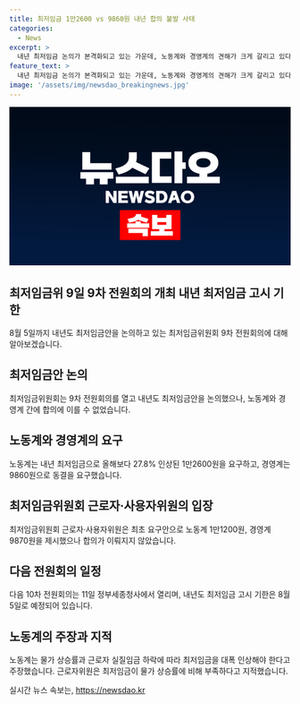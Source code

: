 ```yaml
---
title: 최저임금 1만2600 vs 9860원 내년 합의 불발 사태
categories:
  - News
excerpt: >
  내년 최저임금 논의가 본격화되고 있는 가운데, 노동계와 경영계의 견해가 크게 갈리고 있다. 노동계는 최저임금을 1만2600원으로 요구하며 물가 상승률을 감안해 대폭 인상해야 한다고 강조하고, 반면 경영계는 경기 침체와 부작용을 우려해 최저임금 동결을 주장하고 있다. 양측의 의견 차이로 합의에 이르지 못해 1차 수정안도 결렬될 정도로 갈등이 심화되고 있으며, 최저임금위원회는 10차 전원회의를 거쳐 내년도 최저임금을 결정할 예정이다.
feature_text: >
  내년 최저임금 논의가 본격화되고 있는 가운데, 노동계와 경영계의 견해가 크게 갈리고 있다. 노동계는 최저임금을 1만2600원으로 요구하며 물가 상승률을 감안해 대폭 인상해야 한다고 강조하고, 반면 경영계는 경기 침체와 부작용을 우려해 최저임금 동결을 주장하고 있다. 양측의 의견 차이로 합의에 이르지 못해 1차 수정안도 결렬될 정도로 갈등이 심화되고 있으며, 최저임금위원회는 10차 전원회의를 거쳐 내년도 최저임금을 결정할 예정이다.
image: '/assets/img/newsdao_breakingnews.jpg'
---
```


<p><img src="/assets/img/newsdao_breakingnews.jpg" alt="koreaapp 속보" /></p>

<h2 data-ke-size="size26">최저임금위 9일 9차 전원회의 개최 내년 최저임금 고시 기한</h2>

<p data-ke-size="size16">8월 5일까지 내년도 최저임금안을 논의하고 있는 최저임금위원회 9차 전원회의에 대해 알아보겠습니다.</p>

<h2 data-ke-size="size24">최저임금안 논의</h2>

<p data-ke-size="size16">최저임금위원회는 9차 전원회의를 열고 내년도 최저임금안을 논의했으나, 노동계와 경영계 간에 합의에 이를 수 없었습니다.</p>

<h2 data-ke-size="size24">노동계와 경영계의 요구</h2>

<p data-ke-size="size16">노동계는 내년 최저임금으로 올해보다 27.8% 인상된 1만2600원을 요구하고, 경영계는 9860원으로 동결을 요구했습니다.</p>

<h2 data-ke-size="size24">최저임금위원회 근로자·사용자위원의 입장</h2>

<p data-ke-size="size16">최저임금위원회 근로자·사용자위원은 최초 요구안으로 노동계 1만1200원, 경영계 9870원을 제시했으나 합의가 이뤄지지 않았습니다.</p>

<h2 data-ke-size="size24">다음 전원회의 일정</h2>

<p data-ke-size="size16">다음 10차 전원회의는 11일 정부세종청사에서 열리며, 내년도 최저임금 고시 기한은 8월5일로 예정되어 있습니다.</p>

<h2 data-ke-size="size24">노동계의 주장과 지적</h2>

<p data-ke-size="size16">노동계는 물가 상승률과 근로자 실질임금 하락에 따라 최저임금을 대폭 인상해야 한다고 주장했습니다. 근로자위원은 최저임금이 물가 상승률에 비해 부족하다고 지적했습니다.</p>
실시간 뉴스 속보는, <a href="https://newsdao.kr" rel="dofollow">https://newsdao.kr</a>


